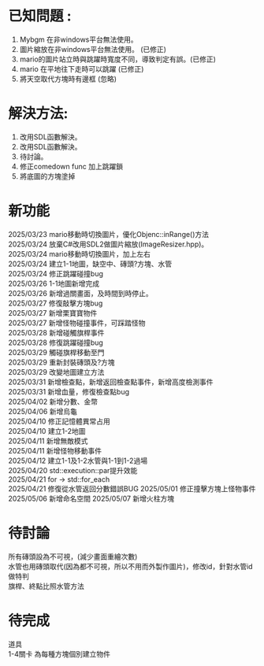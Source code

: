 #	已知問題 :

1. Mybgm 在非windows平台無法使用。
2. 圖片縮放在非windows平台無法使用。 (已修正)
3. mario的圖片站立時與跳躍時寬度不同，導致判定有誤。(已修正)
4. mario 在平地往下走時可以跳躍 (已修正)
5. 將天空取代方塊時有邊框 (忽略)

#	解決方法:

1. 改用SDL函數解決。
2. 改用SDL函數解決。
3. 待討論。
4. 修正comedown func 加上跳躍鎖
5. 將底圖的方塊塗掉

# 新功能

2025/03/23 mario移動時切換圖片，優化Objenc::inRange()方法  
2025/03/24 放棄C#改用SDL2做圖片縮放(ImageResizer.hpp)。  
2025/03/24 mario移動時切換圖片，加上左右  
2025/03/24 建立1-1地圖，缺空中、磚頭?方塊、水管  
2025/03/24 修正跳躍碰撞bug  
2025/03/26 1-1地圖新增完成  
2025/03/26 新增過關畫面，及時間到時停止。  
2025/03/27 修復敲擊方塊bug  
2025/03/27 新增栗寶寶物件  
2025/03/27 新增怪物碰撞事件，可踩踏怪物  
2025/03/28 新增碰觸旗桿事件  
2025/03/28 修復跳躍碰撞bug  
2025/03/29 觸碰旗桿移動至門  
2025/03/29 重新封裝磚頭及?方塊  
2025/03/29 改變地圖建立方法  
2025/03/31 新增檢查點，新增返回檢查點事件，新增高度檢測事件  
2025/03/31 新增血量，修復檢查點bug  
2025/04/02 新增分數、金幣  
2025/04/06 新增烏龜  
2025/04/10 修正記憶體異常占用  
2025/04/10 建立1-2地圖  
2025/04/11 新增無敵模式  
2025/04/11 新增怪物移動事件  
2025/04/12 建立1-1及1-2水管與1-1到1-2過場  
2025/04/20 std::execution::par提升效能  
2025/04/21 for -> std::for_each  
2025/04/21 修復從水管返回分數錯誤BUG
2025/05/01 修正撞擊方塊上怪物事件
2025/05/06 新增命名空間
2025/05/07 新增火柱方塊

# 待討論

所有磚頭設為不可視，(減少畫面重繪次數)  
水管也用磚頭取代(因為都不可視，所以不用而外製作圖片)，修改id，針對水管id做特判  
旗桿、終點比照水管方法  

# 待完成

道具  
1-4關卡
為每種方塊個別建立物件